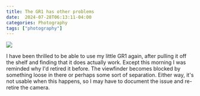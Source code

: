 ```yaml
---
title: The GR1 has other problems
date:  2024-07-28T06:13:11-04:00
categories: Photography
tags: ["photography"]
---
```


![](/img/2024/07/2024-07-28-gr1-bad.jpeg)


I have been thrilled to be able to use my little GR1 again, after pulling it off the shelf and finding that it does actually work. Except this morning I was reminded why I'd retired it before. The viewfinder becomes blocked by something loose in there or perhaps some sort of separation. Either way, it's not usable when this happens, so I may have to document the issue and re-retire the camera.
